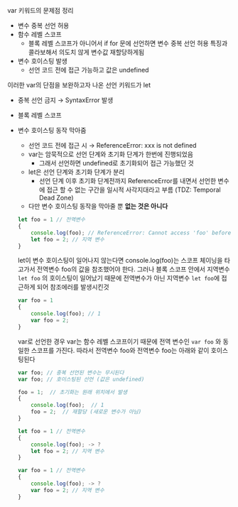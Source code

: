 var 키워드의 문제점 정리

- 변수 중복 선언 허용
- 함수 레벨 스코프
    - 블록 레벨 스코프가 아니어서 if for 문에 선언하면 변수 중복 선언 허용 특징과 콜라보해서 의도치 않게 변수값 재할당하게됨
- 변수 호이스팅 발생
    - 선언 코드 전에 접근 가능하고 값은 undefined

이러한 var의 단점을 보완하고자 나온 선언 키워드가 let

- 중복 선언 금지 → SyntaxError 발생
- 블록 레벨 스코프
- 변수 호이스팅 동작 막아줌
    - 선언 코드 전에 접근 시 → ReferenceError: xxx is not defined
    - var는 암묵적으로 선언 단계와 초기화 단계가 한번에 진행되었음
        - 그래서 선언하면 undefined로 초기화되어 접근 가능했던 것
    - let은 선언 단계와 초기화 단계가 분리
        - 선언 단계 이후 초기화 단계전까지 ReferenceError를 내면서 선언한 변수에 접근 할 수 없는 구간을 일시적 사각지대라고 부름 (TDZ: Temporal Dead Zone)
    - 다만 변수 호이스팅 동작을 막아줄 뿐 **없는 것은 아니다**

    ```jsx
    let foo = 1 // 전역변수
    {
    	console.log(foo); // ReferenceError: Cannot access 'foo' before initialization
    	let foo = 2; // 지역 변수
    }
    ```

  let이 변수 호이스팅이 일어나지 않는다면 console.log(foo)는 스코프 체이닝을 타고가서 전역변수 foo의 값을 참조했어야 한다. 그러나 블록 스코프 안에서 지역변수 `let foo` 의 호이스팅이 일어났기 때문에 전역변수가 아닌 지역변수 `let foo`에 접근하게 되어 참조에러를 발생시킨것

    ```jsx
    var foo = 1
    {
    	console.log(foo); // 1
    	var foo = 2;
    }
    ```

  var로 선언한 경우 var는 함수 레벨 스코프이기 때문에 전역 변수인 `var foo` 와 동일한 스코프를 가진다.
  따라서 전역변수 foo와 전역변수 foo는 아래와 같이 호이스팅된다

    ```jsx
    var foo; // 중복 선언된 변수는 무시된다
    var foo; // 호이스팅된 선언 (값은 undefined)
    
    foo = 1;  // 초기화는 원래 위치에서 발생
    {
        console.log(foo);  // 1
        foo = 2;  // 재할당 (새로운 변수가 아님)
    }
    ```

    ```jsx
    let foo = 1 // 전역변수
    {
    	console.log(foo); -> ?
    	let foo = 2; // 지역 변수
    }
    ```

    ```jsx
    var foo = 1 // 전역변수
    {
    	console.log(foo); -> ?
    	var foo = 2; // 지역 변수
    }
    ```